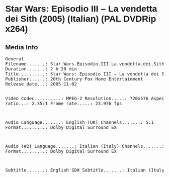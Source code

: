 <div lang="it-IT" style="font-family: Helvetica, sans-serif;">
<h1>Star Wars: Episodio III – La vendetta dei Sith (2005) (Italian) (PAL DVDRip x264)</h1>

<h2>Media Info</h2>
<pre>
General
Filename.......: Star.Wars.Episodio.III.La.vendetta.dei.Sith.2005.Italian.PAL.DVDRip.x264.mkv
Duration.......: 2 h 20 min
Title..........: Star Wars: Episodio III – La vendetta dei Sith
Publisher......: 20th Century Fox Home Entertainment
Release date...: 2005-11-02

Video
Codec..........: MPEG-2
Resolution.....: 720x576
Aspect ratio...: 2.35:1
Frame rate.....: 23.976 fps

Audio
Language.......: English (UK)
Channels.......: 5.1
Format.........: Dolby Digital Surround EX

Audio (#2)
Language.......: Italian (Italy)
Channels.......: 5.1
Format.........: Dolby Digital Surround EX

Subtitle.......: English SDH
Subtitle.......: Italian (Italy)
</pre>
</div>